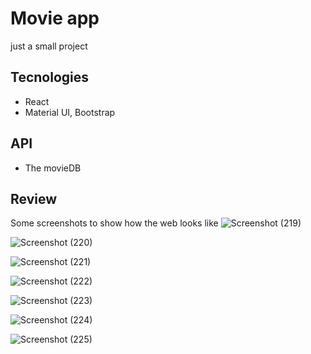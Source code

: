 # Movie app
just a small project
## Tecnologies
- React
- Material UI, Bootstrap
## API
- The movieDB
## Review
Some screenshots to show how the web looks like
![Screenshot (219)](https://user-images.githubusercontent.com/94579029/144687362-2f2aa904-e4ad-479e-9f4c-a20868886ca7.png)

![Screenshot (220)](https://user-images.githubusercontent.com/94579029/144687382-2d675757-93c9-4b5a-b6ac-8c3f16a24276.png)

![Screenshot (221)](https://user-images.githubusercontent.com/94579029/144687389-4964f7db-7841-44a9-b7b0-11d6b863e368.png)

![Screenshot (222)](https://user-images.githubusercontent.com/94579029/144687512-5096885f-d244-4587-a705-8d46aee45ae4.png)

![Screenshot (223)](https://user-images.githubusercontent.com/94579029/144687524-5031e3c5-9820-490b-8aa7-76d034f20636.png)

![Screenshot (224)](https://user-images.githubusercontent.com/94579029/144687533-7c89a18d-61ff-4aaa-b27b-e863cf226861.png)

![Screenshot (225)](https://user-images.githubusercontent.com/94579029/144687537-e35c3ef0-e0a4-4a6f-9cca-29e7ba08981b.png)

